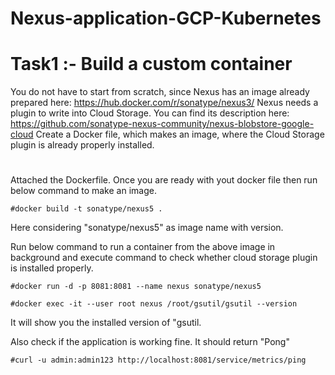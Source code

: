 # Nexus-application-GCP-Kubernetes
# Task1 :- Build a custom container 
You do not have to start from scratch, since Nexus has an image already prepared here: https://hub.docker.com/r/sonatype/nexus3/
Nexus needs a plugin to write into Cloud Storage. You can find its description here: https://github.com/sonatype-nexus-community/nexus-blobstore-google-cloud
Create a Docker file, which makes an image, where the Cloud Storage plugin is already properly installed. 

# 
Attached the Dockerfile. Once you are ready with yout docker file then run below command to make an image.

    #docker build -t sonatype/nexus5 .

Here considering "sonatype/nexus5" as image name with version.

Run below command to run a container from the above image in background and execute command to check whether cloud storage plugin is installed properly.

    #docker run -d -p 8081:8081 --name nexus sonatype/nexus5

    #docker exec -it --user root nexus /root/gsutil/gsutil --version

It will show you the installed version of "gsutil.

Also check if the application is working fine. It should return "Pong"

    #curl -u admin:admin123 http://localhost:8081/service/metrics/ping


